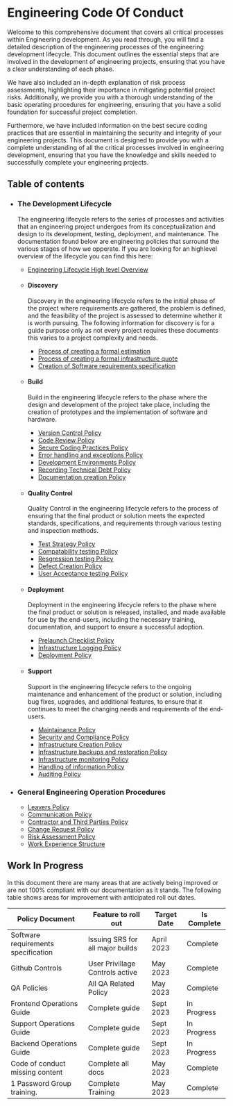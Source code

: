 # Engineering Code Of Conduct

Welcome to this comprehensive document that covers all critical processes within Engineering development. As you read through, you will find a detailed description of the engineering processes of the engineering development lifecycle. This document outlines the essential steps that are involved in the development of engineering projects, ensuring that you have a clear understanding of each phase.

We have also included an in-depth explanation of risk process assessments, highlighting their importance in mitigating potential project risks. Additionally, we provide you with a thorough understanding of the basic operating procedures for engineering, ensuring that you have a solid foundation for successful project completion.

Furthermore, we have included information on the best secure coding practices that are essential in maintaining the security and integrity of your engineering projects. This document is designed to provide you with a complete understanding of all the critical processes involved in engineering development, ensuring that you have the knowledge and skills needed to successfully complete your engineering projects.

## Table of contents

- ### The Development Lifecycle
  The engineering lifecycle refers to the series of processes and activities that an engineering project undergoes from its conceptualization and design to its development, testing, deployment, and maintenance. The documentation found below are engineering policies that surround the various stages of how we opperate. If you are looking for an highlevel overview of the lifecycle you can find this here:

  - [Engineering Lifecycle High level Overview](https://github.com/383Project/engineering-code-of-conduct/blob/main/lifecycle/engineering-lifecycle.md) 

  - #### Discovery
    Discovery in the engineering lifecycle refers to the initial phase of the project where requirements are gathered, the problem is defined, and the feasibility of the project is assessed to determine whether it is worth pursuing. The following information for discovery is for a guide purpose only as not every project requires these documents this varies to a project complexity and needs. 
    
    - [Process of creating a formal estimation](https://github.com/383Project/engineering-code-of-conduct/blob/main/lifecycle/discovery/estimation-process.md)
    - [Process of creating a formal infrastructure quote](https://github.com/383Project/engineering-code-of-conduct/blob/main/lifecycle/discovery/infrastructure-quote.md)
    - [Creation of Software requirements specification](https://github.com/383Project/engineering-code-of-conduct/blob/main/lifecycle/discovery/software-requirements-specification.md)
  
  - #### Build
    Build in the engineering lifecycle refers to the phase where the design and development of the project take place, including the creation of prototypes and the implementation of software and hardware.
    
    - [Version Control Policy](https://github.com/383Project/engineering-code-of-conduct/blob/main/lifecycle/build/version-control-policy.md)
    - [Code Review Policy](https://github.com/383Project/engineering-code-of-conduct/blob/main/lifecycle/build/code-review-policy.md)
    - [Secure Coding Practices Policy](https://github.com/383Project/engineering-code-of-conduct/blob/main/lifecycle/build/secure-coding-practices-policy.md)
    - [Error handling and exceptions Policy](https://github.com/383Project/engineering-code-of-conduct/blob/main/lifecycle/build/error-handling-exceptions-policy.md)
    - [Development Environments Policy](https://github.com/383Project/engineering-code-of-conduct/blob/main/lifecycle/build/development-enviroments-policy.md)
    - [Recording Technical Debt Policy](https://github.com/383Project/engineering-code-of-conduct/blob/main/lifecycle/build/recording-technical-debt-policy.md)
    - [Documentation creation Policy](https://github.com/383Project/engineering-code-of-conduct/blob/main/lifecycle/build/documentation-policy.md)
    
  - #### Quality Control
    Quality Control in the engineering lifecycle refers to the process of ensuring that the final product or solution meets the expected standards, specifications, and requirements through various testing and inspection methods.
    
    - [Test Strategy Policy](https://github.com/383Project/qa-code-of-conduct/blob/main/process/Test%20Plan%20Policy.md)
    - [Compatability testing Policy](https://github.com/383Project/qa-code-of-conduct/blob/main/process/Compatiblity%20Testing%20Policy.md)
    - [Resgression testing Policy](https://github.com/383Project/qa-code-of-conduct/blob/main/process/Regression%20Testing%20Policy.md)
    - [Defect Creation Policy](https://github.com/383Project/qa-code-of-conduct/blob/main/process/Defect%20Creation%20Policy.md)
    - [User Acceptance testing Policy](https://github.com/383Project/qa-code-of-conduct/blob/main/process/User%20Acceptance%20Testing%20Policy.md)
    
  - #### Deployment
    Deployment in the engineering lifecycle refers to the phase where the final product or solution is released, installed, and made available for use by the end-users, including the necessary training, documentation, and support to ensure a successful adoption.
    
    - [Prelaunch Checklist Policy](https://github.com/383Project/engineering-code-of-conduct/blob/main/lifecycle/deployment/prelaunch-checklist-policy.md)
    - [Infrastructure Logging Policy](https://github.com/383Project/engineering-code-of-conduct/blob/main/lifecycle/deployment/infrastructure-logging-policy.md)
    - [Deployment Policy](https://github.com/383Project/engineering-code-of-conduct/blob/main/lifecycle/deployment/deployment-policy.md)
    
  - #### Support
    Support in the engineering lifecycle refers to the ongoing maintenance and enhancement of the product or solution, including bug fixes, upgrades, and additional features, to ensure that it continues to meet the changing needs and requirements of the end-users.
    
    - [Maintainance Policy](https://github.com/383Project/engineering-code-of-conduct/blob/main/lifecycle/support/maintainance-policy.md)
    - [Security and Compliance Policy](https://github.com/383Project/engineering-code-of-conduct/blob/main/lifecycle/support/security-and-compliance-policy.md)
    - [Infrastructure Creation Policy](https://github.com/383Project/engineering-code-of-conduct/blob/main/lifecycle/support/infrastructure-creation-policy.md)
    - [Infrastructure backups and restoration Policy](https://github.com/383Project/engineering-code-of-conduct/blob/main/lifecycle/support/infrastructure-backups-and-restoration-policy.md)
    - [Infrastructure monitoring Policy](https://github.com/383Project/engineering-code-of-conduct/blob/main/lifecycle/support/infrastructure-monitoring-policy.md)
    - [Handling of information Policy](https://github.com/383Project/engineering-code-of-conduct/blob/main/lifecycle/support/information-policy.md)
    - [Auditing Policy](https://github.com/383Project/engineering-code-of-conduct/blob/main/lifecycle/support/auditing-policy.md)

- ### General Engineering Operation Procedures

  - [Leavers Policy](https://github.com/383Project/engineering-code-of-conduct/blob/main/operations/leavers-policy.md)
  - [Communication Policy](https://github.com/383Project/engineering-code-of-conduct/blob/main/operations/communication-policy.md)
  - [Contractor and Third Parties Policy](https://github.com/383Project/engineering-code-of-conduct/blob/main/operations/contractor-and-third-parties-policy.md)
  - [Change Request Policy](https://github.com/383Project/engineering-code-of-conduct/blob/main/operations/change-request-policy.md)
  - [Risk Assessment Policy](https://github.com/383Project/engineering-code-of-conduct/blob/main/operations/risk-assessment-policy.md)
  - [Work Experience Structure](https://github.com/383Project/engineering-code-of-conduct/blob/main/operations/work-experience/overview.md)

## Work In Progress
In this document there are many areas that are actively being improved or are not 100% compliant with our documentation as it stands. The following table shows areas for improvement with anticipated roll out dates.

| Policy Document                     | Feature to roll out              | Target Date | Is Complete |
|-------------------------------------|----------------------------------|-------------|-------------|
| Software requirements specification | Issuing SRS for all major builds | April  2023 | Complete    |
| Github Controls                     | User Privillage Controls active  | May 2023    | Complete    |
| QA Policies                         | All QA Related Policy            | May 2023    | Complete    |
| Frontend Operations Guide           | Complete guide                   | Sept 2023   | In Progress |
| Support Operations Guide            | Complete guide                   | Sept 2023   | In Progress |
| Backend Operations Guide            | Complete guide                   | Sept 2023   | In Progress |
| Code of conduct missing content     | Complete all docs                | May 2023    | Complete    |
| 1 Password Group training.          | Complete Training                | May 2023    | Complete    |



